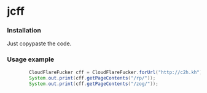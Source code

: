 jcff
====

### Installation

Just copypaste the code.

### Usage example

```java
        CloudFlareFucker cff = CloudFlareFucker.forUrl("http://c2h.kh");
        System.out.print(cff.getPageContents("/rp/"));
        System.out.print(cff.getPageContents("/zog/"));
```
